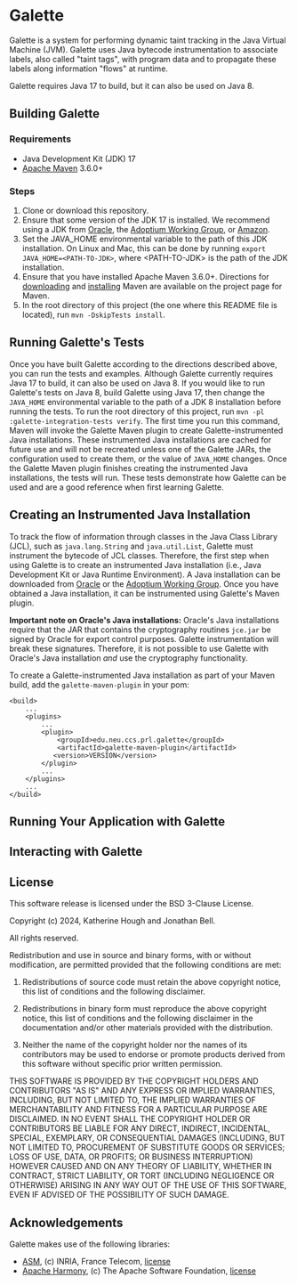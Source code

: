 # Galette

Galette is a system for performing dynamic taint tracking in the Java Virtual Machine (JVM).
Galette uses Java bytecode instrumentation to associate labels, also called "taint tags",
with program data and to propagate these labels along information "flows" at runtime.

Galette requires Java 17 to build, but it can also be used on Java 8.

## Building Galette

### Requirements

* Java Development Kit (JDK) 17
* [Apache Maven](https://maven.apache.org/) 3.6.0+

### Steps

1. Clone or download this repository.
2. Ensure that some version of the JDK 17 is installed.
   We recommend using a JDK from [Oracle](https://www.oracle.com/java/technologies/downloads/),
   the [Adoptium Working Group](https://adoptium.net/temurin/releases/), or [Amazon](https://aws.amazon.com/corretto/).
3. Set the JAVA_HOME environmental variable to the path of this JDK installation.
   On Linux and Mac, this can be done by running `export JAVA_HOME=<PATH-TO-JDK>`, where &lt;PATH-TO-JDK&gt; is the path
   of the JDK installation.
4. Ensure that you have installed Apache Maven 3.6.0+.
   Directions for [downloading](https://maven.apache.org/download.cgi)
   and [installing](https://maven.apache.org/install.html) Maven are available on the project page for Maven.
5. In the root directory of this project (the one where this README file is located), run `mvn -DskipTests install`.

## Running Galette's Tests

Once you have built Galette according to the directions described above, you can run the tests and examples.
Although Galette currently requires Java 17 to build, it can also be used on Java 8.
If you would like to run Galette's tests on Java 8, build Galette using Java 17, then change the
`JAVA_HOME` environmental variable to the path of a JDK 8 installation before running the tests.
To run the root directory of this project, run `mvn -pl :galette-integration-tests verify`.
The first time you run this command, Maven will invoke the Galette Maven plugin to create
Galette-instrumented Java installations.
These instrumented Java installations are cached for future use and will not be recreated unless one of the
Galette JARs, the configuration used to create them, or the value of `JAVA_HOME` changes.
Once the Galette Maven plugin finishes creating the instrumented Java installations, the tests will run.
These tests demonstrate how Galette can be used and are a good reference when first learning Galette.

## Creating an Instrumented Java Installation

To track the flow of information through classes in the Java Class Library (JCL), such as `java.lang.String`
and `java.util.List`, Galette must instrument the bytecode of JCL classes.
Therefore, the first step when using Galette is to create an instrumented Java installation
(i.e., Java Development Kit or Java Runtime Environment).
A Java installation can be downloaded from [Oracle](https://www.oracle.com/java/technologies/downloads/) or
the [Adoptium Working Group](https://adoptium.net/temurin/releases/).
Once you have obtained a Java installation, it can be instrumented using Galette's
Maven plugin.

**Important note on Oracle's Java installations:**
Oracle's Java installations require that the JAR that contains the cryptography routines `jce.jar` be signed by
Oracle for export control purposes.
Galette instrumentation will break these signatures.
Therefore, it is not possible to use Galette with Oracle's Java installation *and* use the
cryptography functionality.

To create a Galette-instrumented Java installation as part of your Maven build, add the
`galette-maven-plugin` in your pom:

```
<build>
    ...
    <plugins>
        ...
        <plugin>
            <groupId>edu.neu.ccs.prl.galette</groupId>
            <artifactId>galette-maven-plugin</artifactId>
           <version>VERSION</version>
        </plugin>
        ...
    </plugins>
    ...
</build>
```

[//]: # (TODO describe plugin option and how to run without adding to build)

## Running Your Application with Galette

[//]: # (TODO)

## Interacting with Galette

[//]: # (TODO)

## License

This software release is licensed under the BSD 3-Clause License.

Copyright (c) 2024, Katherine Hough and Jonathan Bell.

All rights reserved.

Redistribution and use in source and binary forms, with or without modification, are permitted provided that the
following conditions are met:

1. Redistributions of source code must retain the above copyright notice, this list of conditions and the following
   disclaimer.

2. Redistributions in binary form must reproduce the above copyright notice, this list of conditions and the following
   disclaimer in the documentation and/or other materials provided with the distribution.

3. Neither the name of the copyright holder nor the names of its contributors may be used to endorse or promote products
   derived from this software without specific prior written permission.

THIS SOFTWARE IS PROVIDED BY THE COPYRIGHT HOLDERS AND CONTRIBUTORS "AS IS"
AND ANY EXPRESS OR IMPLIED WARRANTIES, INCLUDING, BUT NOT LIMITED TO, THE IMPLIED WARRANTIES OF MERCHANTABILITY AND
FITNESS FOR A PARTICULAR PURPOSE ARE DISCLAIMED. IN NO EVENT SHALL THE COPYRIGHT HOLDER OR CONTRIBUTORS BE LIABLE FOR
ANY DIRECT, INDIRECT, INCIDENTAL, SPECIAL, EXEMPLARY, OR CONSEQUENTIAL DAMAGES (INCLUDING, BUT NOT LIMITED TO,
PROCUREMENT OF SUBSTITUTE GOODS OR SERVICES; LOSS OF USE, DATA, OR PROFITS; OR BUSINESS INTERRUPTION) HOWEVER CAUSED AND
ON ANY THEORY OF LIABILITY, WHETHER IN CONTRACT, STRICT LIABILITY, OR TORT (INCLUDING NEGLIGENCE OR OTHERWISE) ARISING
IN ANY WAY OUT OF THE USE OF THIS SOFTWARE, EVEN IF ADVISED OF THE POSSIBILITY OF SUCH DAMAGE.

## Acknowledgements

Galette makes use of the following libraries:

* [ASM](http://asm.ow2.org/), (c) INRIA, France
  Telecom, [license](http://asm.ow2.org/license.html)
* [Apache Harmony](https://harmony.apache.org), (c) The Apache Software
  Foundation, [license](http://www.apache.org/licenses/LICENSE-2.0)